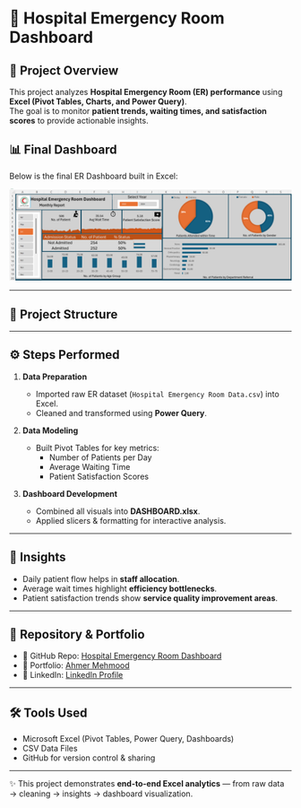 # 🏥 Hospital Emergency Room Dashboard

## 📌 Project Overview
This project analyzes **Hospital Emergency Room (ER) performance** using **Excel (Pivot Tables, Charts, and Power Query)**.  
The goal is to monitor **patient trends, waiting times, and satisfaction scores** to provide actionable insights.

## 📊 Final Dashboard
Below is the final ER Dashboard built in Excel:  

![Final Dashboard](images/FINAL_DASHBOARD_HOSPITAL_ER.png)

---

## 📂 Project Structure

---

## ⚙️ Steps Performed
1. **Data Preparation**
   - Imported raw ER dataset (`Hospital Emergency Room Data.csv`) into Excel.  
   - Cleaned and transformed using **Power Query**.  

2. **Data Modeling**
   - Built Pivot Tables for key metrics:  
     - Number of Patients per Day  
     - Average Waiting Time  
     - Patient Satisfaction Scores  

3. **Dashboard Development**
   - Combined all visuals into **DASHBOARD.xlsx**.  
   - Applied slicers & formatting for interactive analysis.  

---

## 🚀 Insights
- Daily patient flow helps in **staff allocation**.  
- Average wait times highlight **efficiency bottlenecks**.  
- Patient satisfaction trends show **service quality improvement areas**.  

---

## 🔗 Repository & Portfolio
- 📂 GitHub Repo: [Hospital Emergency Room Dashboard](https://github.com/ahmermehmood7/Hospital_Emergency_Room_Dashboard)  
- 💼 Portfolio: [Ahmer Mehmood](https://datascienceportfol.io/ahmermehmoodzz7)  
- 🔗 LinkedIn: [LinkedIn Profile](https://www.linkedin.com/in/ahmermehmood7)  

---

## 🛠️ Tools Used
- Microsoft Excel (Pivot Tables, Power Query, Dashboards)  
- CSV Data Files  
- GitHub for version control & sharing  

---

✨ This project demonstrates **end-to-end Excel analytics** — from raw data → cleaning → insights → dashboard visualization.  
